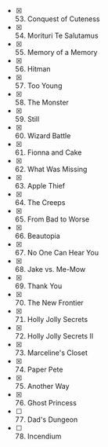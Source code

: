 - [x] 53. Conquest of Cuteness
- [x] 54. Morituri Te Salutamus
- [x] 55. Memory of a Memory
- [x] 56. Hitman
- [x] 57. Too Young
- [x] 58. The Monster
- [x] 59. Still
- [x] 60. Wizard Battle
- [x] 61. Fionna and Cake
- [x] 62. What Was Missing
- [x] 63. Apple Thief
- [x] 64. The Creeps
- [x] 65. From Bad to Worse
- [x] 66. Beautopia
- [x] 67. No One Can Hear You
- [x] 68. Jake vs. Me-Mow
- [x] 69. Thank You
- [x] 70. The New Frontier
- [x] 71. Holly Jolly Secrets
- [x] 72. Holly Jolly Secrets II
- [x] 73. Marceline's Closet
- [x] 74. Paper Pete
- [x] 75. Another Way
- [x] 76. Ghost Princess
- [ ] 77. Dad's Dungeon
- [ ] 78. Incendium
